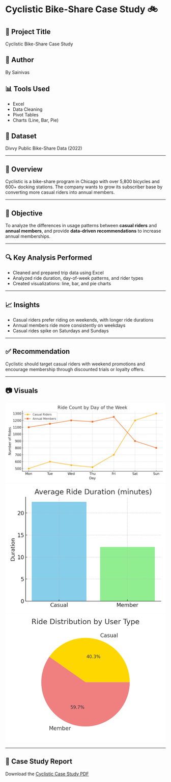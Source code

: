 # Cyclistic Bike-Share Case Study 🚲

## 📝 Project Title
Cyclistic Bike-Share Case Study

## 👤 Author
By Sainivas

## 📊 Tools Used
- Excel
- Data Cleaning
- Pivot Tables
- Charts (Line, Bar, Pie)

## 📁 Dataset
Divvy Public Bike-Share Data (2022)

---

## 📌 Overview
Cyclistic is a bike-share program in Chicago with over 5,800 bicycles and 600+ docking stations. The company wants to grow its subscriber base by converting more casual riders into annual members.

---

## 🎯 Objective
To analyze the differences in usage patterns between **casual riders** and **annual members**, and provide **data-driven recommendations** to increase annual memberships.

---

## 🔍 Key Analysis Performed
- Cleaned and prepared trip data using Excel  
- Analyzed ride duration, day-of-week patterns, and rider types  
- Created visualizations: line, bar, and pie charts  

---

## 📈 Insights
- Casual riders prefer riding on weekends, with longer ride durations  
- Annual members ride more consistently on weekdays  
- Casual rides spike on Saturdays and Sundays  

---

## ✅ Recommendation
Cyclistic should target casual riders with weekend promotions and encourage membership through discounted trials or loyalty offers.

---

## 📷 Visuals
![Ride Count](Cyclistic_Chart1.png)  
![Duration](Cyclistic_Chart2.png)  
![User Type](Cyclistic_Chart3.png)

---

## 📄 Case Study Report
Download the [Cyclistic Case Study PDF](Cyclistic_Case_Study.pdf)
